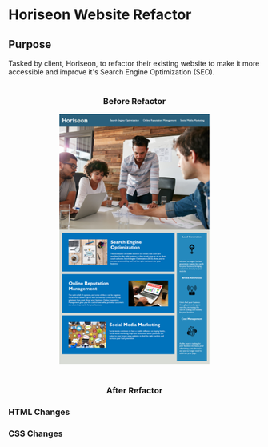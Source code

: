 # Horiseon Website Refactor

## Purpose
Tasked by client, Horiseon, to refactor their existing website to make it more accessible and improve it's Search Engine Optimization (SEO). <br><br> 

<h3 align="center">
Before Refactor
</h3>

<p align="center">
<img src="./assets/images/website-before.png" alt="website before refactoring" width=300px height=500px/> <br><br>
</p>

<h3 align="center">
After Refactor
</h3>

### HTML Changes

### CSS Changes


